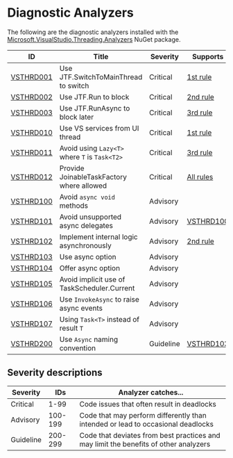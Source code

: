 # Diagnostic Analyzers

The following are the diagnostic analyzers installed with the [Microsoft.VisualStudio.Threading.Analyzers][1]
NuGet package.

ID | Title | Severity | Supports
---- | --- | --- | --- |
[VSTHRD001](VSTHRD001.md) | Use JTF.SwitchToMainThread to switch | Critical | [1st rule](../threading_rules.md#Rule1)
[VSTHRD002](VSTHRD002.md) | Use JTF.Run to block | Critical | [2nd rule](../threading_rules.md#Rule2)
[VSTHRD003](VSTHRD003.md) | Use JTF.RunAsync to block later | Critical | [3rd rule](../threading_rules.md#Rule3)
[VSTHRD010](VSTHRD010.md) | Use VS services from UI thread | Critical | [1st rule](../threading_rules.md#Rule1)
[VSTHRD011](VSTHRD011.md) | Avoid using `Lazy<T>` where `T` is `Task<T2>` | Critical | [3rd rule](../threading_rules.md#Rule3)
[VSTHRD012](VSTHRD012.md) | Provide JoinableTaskFactory where allowed | Critical | [All rules](../threading_rules.md)
[VSTHRD100](VSTHRD100.md) | Avoid `async void` methods | Advisory
[VSTHRD101](VSTHRD101.md) | Avoid unsupported async delegates | Advisory | [VSTHRD100](VSTHRD100.md)
[VSTHRD102](VSTHRD102.md) | Implement internal logic asynchronously | Advisory | [2nd rule](../threading_rules.md#Rule2)
[VSTHRD103](VSTHRD103.md) | Use async option | Advisory
[VSTHRD104](VSTHRD104.md) | Offer async option | Advisory
[VSTHRD105](VSTHRD105.md) | Avoid implicit use of TaskScheduler.Current | Advisory
[VSTHRD106](VSTHRD106.md) | Use `InvokeAsync` to raise async events | Advisory
[VSTHRD107](VSTHRD107.md) | Using `Task<T>` instead of result `T` | Advisory
[VSTHRD200](VSTHRD200.md) | Use `Async` naming convention | Guideline | [VSTHRD103](VSTHRD103.md)

## Severity descriptions

Severity  | IDs     | Analyzer catches...
--------- | ------- | -------------------
Critical  | 1-99    | Code issues that often result in deadlocks
Advisory  | 100-199 | Code that may perform differently than intended or lead to occasional deadlocks
Guideline | 200-299 | Code that deviates from best practices and may limit the benefits of other analyzers

[1]: https://nuget.org/packages/microsoft.visualstudio.threading.analyzers
